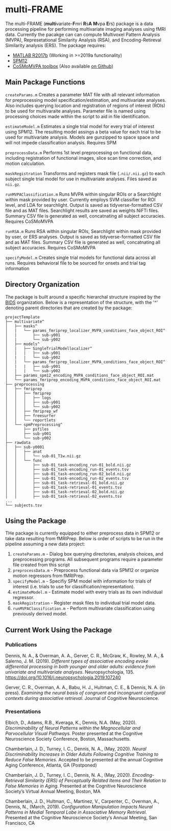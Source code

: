 # multi-FRAME
The multi-FRAME (**multi**variate-**F**mri **R**s**A** **M**vpa **E**rs) package is a data processing pipeline for performing multivariate imaging analyses using fMRI data. Currently the pacakge can can compute  Multivoxel Pattern Analysis (MVPA), Represetational Similarity Analysis (RSA), and Encoding-Retireval Similarity analysis (ERS). The package requires:

* [MATLAB R2017b](https://www.mathworks.com/products/matlab.html) (Working in >=2019a functionality)
* [SPM12](https://www.fil.ion.ucl.ac.uk/spm/)
* [CoSMoMVPA toolbox](http://www.cosmomvpa.org/) (Also available [on Github](https://github.com/CoSMoMVPA/CoSMoMVPA))

## Main Package Functions

```createParams.m```
Creates a parameter MAT file with all relevant information for preprocessing model specification/estimation, and multivariate analyses. Also includes querying location and registration of regions of interest (ROIs) to be used for multivaraite analyses. Parameter file is named using processing choices made within the script to aid in file identification.

```estimateModel.m```
Estimates a single trial model for every trial of interest using SPM12. The resulting model assings a beta value for each trial to be used for multivariate analysis. Models are gunzipped to space space and will not impede classification analysis. 
Requires SPM

```preprocessData.m```
Performs 1st level preprocessing on functional data, including registration of functional images, slice scan time correction, and motion calculation.

```maskRegistration```
Transforms and registers mask file (```.nii/.nii.gz```) to each subject single trial model for use in multivariate analyses. Files saved as ```nii.gz```.

```runMVPAClassification.m```
Runs MVPA within singular ROIs or a Searchlight within mask provided by user. Currently employs SVM classifier for ROI level, and LDA for searchlight. Output is saved as tidyverse-formatted CSV file and as MAT files. Searchlight results are saved as weights NiFTi files. Summary CSV file is generated as well, concatnating all subject accuracies. 
Requires CoSMoMVPA

```runRSA.m```
Runs RSA within singular ROIs, Searchlight within mask provided by user, or ERS analyses. Output is saved as tidyverse-formatted CSV file and as MAT files. Summary CSV file is generated as well, concatnating all subject accuracies. 
Requires CoSMoMVPA

```specifyModel.m```
Creates single trial models for functional data across all runs. Requires behavioral file to be sourced for onsets and trial tag information

## Directory Organization
The package is built around a specific hierarchal structure inspired by the [BIDS](https://github.com/bids-standard/bids-starter-kit/wiki/The-BIDS-folder-hierarchy) organization. Below is a representation of the structure, with the '^' denoting parent directories that are created by the package:

```
projectTemplate
├── multivariate^
│   ├── masks^
│   |   └── params_fmriprep_localizer_MVPA_conditions_face_object_ROI^
│   |       ├── sub-y001
│   |       └── sub-y002
│   ├── models^
│   |   ├── SingleTrialModellocalizer^
│   |   |   ├── sub-y001
│   |   |   └── sub-y002
│   |   └── params_fmriprep_localizer_MVPA_conditions_face_object_ROI^
│   |   |   ├── sub-y001
│   |   |   └── sub-y002
│   ├── params_spm12_encoding_MVPA_conditions_face_object_ROI.mat
│   └── params_fmriprep_encoding_MVPA_conditions_face_object_ROI.mat
├── preprocessing
│   ├── fmriprep
│   │   ├── fmriprep
│   │   │   ├── logs
│   │   │   ├── sub-y001
│   │   │   └── sub-y002
│   │   ├── fmriprep_wf
│   │   ├── freesurfer
│   │   └── reportlets
│   └── spmPreprocessing^
│       ├── psfiles
│       ├── sub-y001
│       └── sub-y002
├── rawdata
│   ├── sub-y0001
│   │   ├── anat
│   │   │   └── sub-01_T1w.nii.gz
│   │   └── func
│   │       ├── sub-01_task-encoding_run-01_bold.nii.gz
│   │       ├── sub-01_task-encoding_run-01_events.tsv
│   │       ├── sub-01_task-encoding_run-02_bold.nii.gz
│   │       ├── sub-01_task-encoding_run-02_events.tsv
│   │       ├── sub-01_task-retrieval-01_bold.nii.gz
│   │       ├── sub-01_task-retrieval-01_events.tsv
│   │       ├── sub-01_task-retrieval-02_bold.nii.gz
│   │       ├── sub-01_task-retrieval-02_events.tsv
...
└── subjects.tsv

```

## Using the Package
THe package is currently equipped to either preprocess data in SPM12 or take data resulting from fMRIPrep. Below is order of scripts to be run in the pipeline assuming a new data project:


1. ```createParams.m```          - Dialog box querying directories, analysis choices, and preprocessing programs. All subsequent programs require a parameter file created from this script
2. ```preprocessData.m```        - Preprocess functional data via SPM12 or organize motion regressors from fMRIPrep.
3. ```specifyModel.m```          - Specifiy SPM model with information for trials of interest (i.e. trials to use for classification/representation).
4. ```estimateModel.m```         - Estimate model with every trials as its own individual regressor.
5. ```maskRegistration```        - Register mask files to individual trial model data.
6. ```runMVPAClassification.m``` - Perform multivariate classification using previously derived model.


## Current Work Using the Package
### Publications
Dennis, N. A., & Overman, A. A., Gerver, C. R., McGraw, K., Rowley, M. A., & Salerno, J. M. (2019). *Different types of associative encoding evoke differential processing in both younger and older adults: evidence from univariate and multivariate analyses.* Neuropsychologia, 135. https://doi.org/10.1016/j.neuropsychologia.2019.107240

Gerver, C. R., Overman, A. A., Babu, H. J., Hultman, C. E., & Dennis, N. A. (in press). *Examining the neural basis of congruent and incongruent configural contexts during associative retrieval.* Journal of Cognitive Neuroscience.

### Presentations
Elbich, D., Adams, R.B., Kveraga, K., Dennis, N.A. (May, 2020). *Discriminability of Neural Patterns within the Magnocellular and Parvocellular Visual Pathways.* Poster presented at the Cognitive Neuroscience Society Conference, Boston, Massachusetts.

Chamberlain, J. D., Turney, I. C., Dennis, N. A., (May, 2020). *Neural Discriminability Increases in Older Adults Following Cognitive Training to Reduce False Memories.* Accepted to be presented at the annual Cognitive Aging Conference, Atlanta, GA (Postponed)

Chamberlain, J. D., Turney, I. C., Dennis, N. A., (May, 2020). *Encoding-Retrieval Similarity (ERS) of Perceptually Related Items and Their Relation to False Memories in Aging.* Presented at the Cognitive Neuroscience Society’s Virtual Annual Meeting, Boston, MA
 
Chamberlain, J. D., Hultman, C., Martinez, V., Carpenter, C., Overman, A., Dennis, N., (March, 2019). *Configuration Manipulation Impacts Neural Patterns in Medial Temporal Lobe in Associative Memory Retrieval.* Presented at the Cognitive Neuroscience Society’s Annual Meeting, San Francisco, CA


